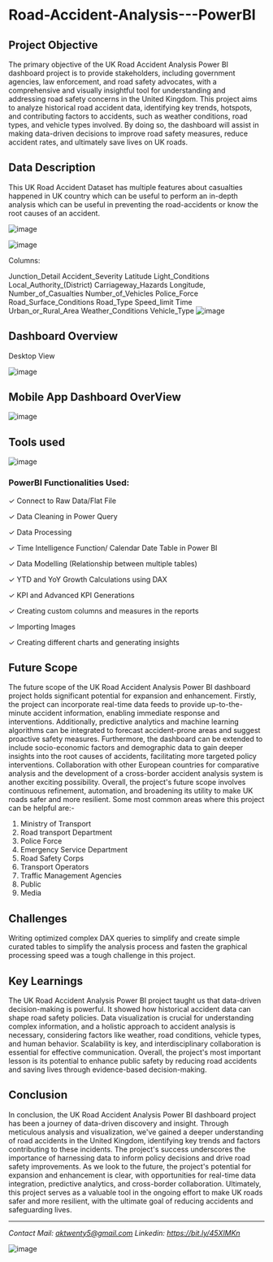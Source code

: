 # Road-Accident-Analysis---PowerBI

## Project Objective

The primary objective of the UK Road Accident Analysis Power BI dashboard project is to provide stakeholders, including government agencies, law enforcement, and road safety advocates, with a comprehensive and visually insightful tool for understanding and addressing road safety concerns in the United Kingdom. This project aims to analyze historical road accident data, identifying key trends, hotspots, and contributing factors to accidents, such as weather conditions, road types, and vehicle types involved. By doing so, the dashboard will assist in making data-driven decisions to improve road safety measures, reduce accident rates, and ultimately save lives on UK roads.

## Data Description

This UK Road Accident Dataset has multiple features about casualties happened in UK country which can be useful to perform an in-depth analysis which can be useful in preventing the road-accidents or know the root causes of an accident.

![image](https://github.com/anmolkumarfromspn/Road-Accident-Analysis---PowerBI/assets/128449996/4c7317b4-a7f6-483f-a0f9-326e030f1bb0)

![image](https://github.com/anmolkumarfromspn/Road-Accident-Analysis---PowerBI/assets/128449996/f42a08dc-bba9-4f92-86cc-ffb2457894c4)

Columns: 

Junction_Detail
Accident_Severity
Latitude
Light_Conditions
Local_Authority_(District)
Carriageway_Hazards
Longitude,
Number_of_Casualties
Number_of_Vehicles
Police_Force
Road_Surface_Conditions
Road_Type
Speed_limit
Time
Urban_or_Rural_Area
Weather_Conditions
Vehicle_Type
![image](https://github.com/anmolkumarfromspn/Road-Accident-Analysis---PowerBI/assets/128449996/9b68fd01-f51d-4757-840e-9a8df2d064f2)

## Dashboard Overview

Desktop View 

![image](https://github.com/anmolkumarfromspn/Road-Accident-Analysis---PowerBI/assets/128449996/a1900572-7d2c-490e-a8b3-af6df8328c43)

## Mobile App Dashboard OverView

![image](https://github.com/anmolkumarfromspn/Road-Accident-Analysis---PowerBI/assets/128449996/4d47cb86-008a-4618-b731-7e398d2a02a6)

## Tools used

![image](https://github.com/anmolkumarfromspn/Road-Accident-Analysis---PowerBI/assets/128449996/a3a11ab9-6a9a-4770-8c2e-0ff1f4a539b7)

### PowerBI Functionalities Used:

✓ Connect to Raw Data/Flat File

✓ Data Cleaning in Power Query

✓ Data Processing

✓ Time Intelligence Function/ Calendar Date Table in Power BI

✓ Data Modelling (Relationship between multiple tables)

✓ YTD and YoY Growth Calculations using DAX

✓ KPI and Advanced KPI Generations

✓ Creating custom columns and measures in the reports

✓ Importing Images

✓ Creating different charts and generating insights

## Future Scope

The future scope of the UK Road Accident Analysis Power BI dashboard project holds significant potential for expansion and enhancement. Firstly, the project can incorporate real-time data feeds to provide up-to-the-minute accident information, enabling immediate response and interventions. Additionally, predictive analytics and machine learning algorithms can be integrated to forecast accident-prone areas and suggest proactive safety measures. Furthermore, the dashboard can be extended to include socio-economic factors and demographic data to gain deeper insights into the root causes of accidents, facilitating more targeted policy interventions. Collaboration with other European countries for comparative analysis and the development of a cross-border accident analysis system is another exciting possibility. Overall, the project's future scope involves continuous refinement, automation, and broadening its utility to make UK roads safer and more resilient. 
Some most common areas where this project can be helpful are:-

1. Ministry of Transport
2. Road transport Department
3. Police Force
4. Emergency Service Department
5. Road Safety Corps
6. Transport Operators
7. Traffic Management Agencies
8. Public
9. Media

## Challenges

Writing optimized complex DAX queries to simplify  and create simple curated tables to simplify the analysis process and fasten the graphical processing speed was a tough challenge in this project.

## Key Learnings

The UK Road Accident Analysis Power BI project taught us that data-driven decision-making is powerful. It showed how historical accident data can shape road safety policies. Data visualization is crucial for understanding complex information, and a holistic approach to accident analysis is necessary, considering factors like weather, road conditions, vehicle types, and human behavior. Scalability is key, and interdisciplinary collaboration is essential for effective communication. Overall, the project's most important lesson is its potential to enhance public safety by reducing road accidents and saving lives through evidence-based decision-making.

## Conclusion

In conclusion, the UK Road Accident Analysis Power BI dashboard project has been a journey of data-driven discovery and insight. Through meticulous analysis and visualization, we've gained a deeper understanding of road accidents in the United Kingdom, identifying key trends and factors contributing to these incidents. The project's success underscores the importance of harnessing data to inform policy decisions and drive road safety improvements. As we look to the future, the project's potential for expansion and enhancement is clear, with opportunities for real-time data integration, predictive analytics, and cross-border collaboration. Ultimately, this project serves as a valuable tool in the ongoing effort to make UK roads safer and more resilient, with the ultimate goal of reducing accidents and safeguarding lives.

-----------------------------------------------------------------------------------------------------

*Contact Mail: aktwenty5@gmail.com*
*Linkedin: https://bit.ly/45XlMKn*

![image](https://github.com/anmolkumarfromspn/Christmas-Sales-Analysis/assets/128449996/58a5eea1-07ac-459c-bd55-e5748181530b)



